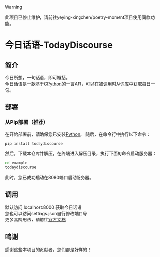 > [!WARNING]  
> 此项目已停止维护，请前往yeying-xingchen/poetry-moment项目使用同款功能。
# 今日话语-TodayDiscourse
## 简介
今日所想，一句话语，即可概括。  
今日话语是一款基于[CPython](https://www.python.org/)的一言API，可以在被调用时从词库中获取每日一句。
## 部署
### 从Pip部署（推荐）
在开始部署前，请确保您已安装[Python](https://www.python.org/)。
随后，在命令行中执行以下命令：
```bash
pip install todaydiscourse
```
然后，下载本仓库并解压，在终端进入解压目录，执行下面的命令启动服务器：
```bash
cd example
todaydiscourse
```
此时，您已成功启动在8080端口启动服务器。

## 调用
默认访问 localhost:8000 获取今日话语  
您也可以访问settings.json自行修改端口号  
更多高阶用法，请前往[官方文档](https://xinghaiopensource.github.io/apis/todaydiscourse/)

## 鸣谢
感谢这些本项目的贡献者，您们都是好样的！